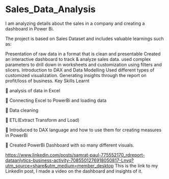 # Sales_Data_Analysis
I am analyzing details about the sales in a company and creating a dashboard in Power Bi.

The project is based on Sales Dataset and includes valuable learnings such as:

Presentation of raw data in a format that is clean and presentable
Created an interactive dashboard to track & analyze sales data.
used complex parameters to drill down in worksheets and customization using filters and slicers.
Introduction to DAX and Data Modelling
Used different types of customized visualization.
Generating insights through the report on profit/loss of business.
Key Skills Learnt

🔑 analysis of data in Excel

🔑 Connecting Excel to PowerBi and loading data

🔑 Data cleaning

🔑 ETL(Extract Transform and Load)

🔑 Introduced to DAX language and how to use them for creating measures in PowerBi

🔑 Created PowerBi Dashboard with so many different visuals.

https://www.linkedin.com/posts/samrat-paul-775552170_rdreport-dataanlytics-business-activity-7085501276918050817-Lnvq?utm_source=share&utm_medium=member_desktop   This is the link to my LinkedIn post, I made a video on the dashboard and insights of it.

